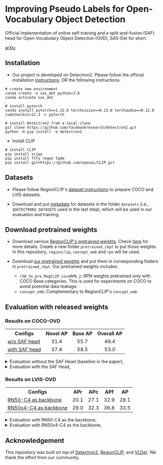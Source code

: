 # Improving Pseudo Labels for Open-Vocabulary Object Detection

Official implementation of online self-training and a split-and-fusion (SAF) head for Open-Vocabulary Object Detection (OVD), SAS-Det for short.

[arXiv](https://arxiv.org/abs/2308.06412)


## Installation
- Our project is developed on Detectron2. Please follow the official installation [instructions](https://github.com/facebookresearch/detectron2/blob/main/INSTALL.md), OR the following instructions.
```
# create new environment
conda create -n sas_det python=3.8
conda activate sas_det

# install pytorch
conda install pytorch==1.12.0 torchvision==0.13.0 torchaudio==0.12.0 cudatoolkit=11.3 -c pytorch

# install Detectron2 from a local clone
git clone https://github.com/facebookresearch/detectron2.git
python -m pip install -e detectron2
```

- Install CLIP
```
# install CLIP
pip install scipy
pip install ftfy regex tqdm
pip install git+https://github.com/openai/CLIP.git
```


## Datasets

- Please follow RegionCLIP's [dataset instructions](https://github.com/microsoft/RegionCLIP/blob/main/datasets/README.md) to prepare COCO and LVIS datasets.

- Download and put [metadata](https://drive.google.com/drive/u/1/folders/1R72q0Wg26-PQGqbaK3P3pT2vmGm9uzKU) for datasets in the folder `datasets` (i.e., `$DETECTRON2_DATASETS` used in the last step), which will be used in our evaluation and training.


## Download pretrained weights
- Download various [RegionCLIP's pretrained weights](https://drive.google.com/drive/folders/1hzrJBvcCrahoRcqJRqzkIGFO_HUSJIii). Check [here](https://github.com/microsoft/RegionCLIP/blob/main/docs/MODEL_ZOO.md#model-downloading) for more details.
Create a new folder `pretrained_ckpt` to put those weights. In this repository, `regionclip`, `concept_emb` and `rpn` will be used.

- Download [our pretrained weights](https://drive.google.com/drive/u/1/folders/1TAr7nZSvpB6nCZCC6nXBw6xgmMmlL0X9) and put them in corresponding folders in `pretrained_ckpt`. 
Our pretrained weights includes:
    - `r50_3x_pre_RegCLIP_cocoRPN_2`: RPN weights pretrained only with COCO Base categories. This is used for experiments on COCO to avoid potential data leakage.
    - `concept_emb`: Complementary to RegionCLIP's `concept_emb`.

## Evaluation with released weights

### Results on COCO-OVD
<table><tbody>
<!-- START TABLE -->
<!-- TABLE HEADER -->
<th valign="bottom">Configs</th>
<th valign="bottom">Novel AP</th>
<th valign="bottom">Base AP</th>
<th valign="bottom">Overall AP</th>
<!-- TABLE BODY -->
<!-- ROW: with LSJ -->
 <tr><td align="left"><a href="./sas_det/configs/regionclip/COCO-InstanceSegmentation/customized/CLIP_fast_rcnn_R_50_C4_ovd_PLs.yaml">w/o SAF head</a></td>
<td align="center">31.4</td>
<td align="center">55.7</td>
<td align="center">49.4</td>
</tr>
<!-- ROW: with out LSJ -->
 <tr><td align="left"><a href="./sas_det/configs/ovd_coco_R50_C4_ensemble_PLs.yaml">with SAF head</a></td>
<td align="center">37.4</td>
<td align="center">58.5</td>
<td align="center">53.0</td>
</tr>
</tbody></table>

<details>
<summary>
Evaluation without the SAF Head (baseline in the paper),
</summary>
  
```bash
python3 ./test_net.py \
    --num-gpus 8 \
    --eval-only \
    --config-file ./sas_det/configs/regionclip/COCO-InstanceSegmentation/customized/CLIP_fast_rcnn_R_50_C4_ovd_PLs.yaml \
    MODEL.WEIGHTS ./pretrained_ckpt/sas_det/sas_det_coco_no_saf_head_baseline.pth \
    MODEL.CLIP.OFFLINE_RPN_CONFIG ./sas_det/configs/regionclip/COCO-InstanceSegmentation/mask_rcnn_R_50_C4_1x_ovd_FSD.yaml \
    MODEL.CLIP.BB_RPN_WEIGHTS ./pretrained_ckpt/rpn/rpn_coco_48.pth \
    MODEL.CLIP.TEXT_EMB_PATH ./pretrained_ckpt/concept_emb/coco_65_cls_emb.pth \
    MODEL.CLIP.OPENSET_TEST_TEXT_EMB_PATH ./pretrained_ckpt/concept_emb/coco_65_cls_emb.pth \
    MODEL.ROI_HEADS.SOFT_NMS_ENABLED True \
    OUTPUT_DIR output/eval
```
</details>

<details>
<summary>
Evaluation with the SAF Head,
</summary>
  
```bash
python3 ./test_net.py \
    --num-gpus 8 \
    --eval-only \
    --config-file ./sas_det/configs/ovd_coco_R50_C4_ensemble_PLs.yaml \
    MODEL.WEIGHTS ./pretrained_ckpt/sas_det/sas_det_coco.pth \
    MODEL.CLIP.OFFLINE_RPN_CONFIG ./sas_det/configs/regionclip/COCO-InstanceSegmentation/mask_rcnn_R_50_C4_1x_ovd_FSD.yaml \
    MODEL.CLIP.BB_RPN_WEIGHTS ./pretrained_ckpt/rpn/rpn_coco_48.pth \
    MODEL.CLIP.TEXT_EMB_PATH ./pretrained_ckpt/concept_emb/coco_48_base_cls_emb.pth \
    MODEL.CLIP.CONCEPT_POOL_EMB ./pretrained_ckpt/concept_emb/my_coco_48_base_17_cls_emb.pth \
    MODEL.CLIP.OPENSET_TEST_TEXT_EMB_PATH ./pretrained_ckpt/concept_emb/coco_65_cls_emb.pth \
    MODEL.ROI_HEADS.SOFT_NMS_ENABLED True \
    MODEL.ENSEMBLE.TEST_CATEGORY_INFO "./datasets/coco_ovd_continue_cat_ids.json" \
    MODEL.ENSEMBLE.ALPHA 0.3 MODEL.ENSEMBLE.BETA 0.7 \
    OUTPUT_DIR output/eval
```
</details>


### Results on LVIS-OVD
<table><tbody>
<!-- START TABLE -->
<!-- TABLE HEADER -->
<th valign="bottom">Configs</th>
<th valign="bottom">APr</th>
<th valign="bottom">APc</th>
<th valign="bottom">APf</th>
<th valign="bottom">AP</th>
<!-- TABLE BODY -->
<!-- ROW: with LSJ -->
 <tr><td align="left"><a href="./sas_det/configs/ovd_lvis_R50_C4_ensemble_PLs.yaml">RN50-C4 as backbone</a></td>
<td align="center">20.1</td>
<td align="center">27.1</td>
<td align="center">32.9</td>
<td align="center">28.1</td>
</tr>
<!-- ROW: with out LSJ -->
 <tr><td align="left"><a href="./sas_det/configs/ovd_lvis_R50_C4_ensemble_PLs.yaml">RN50x4-C4 as backbone</a></td>
<td align="center">29.0</td>
<td align="center">32.3</td>
<td align="center">36.8</td>
<td align="center">33.5</td>
</tr>
</tbody></table>

<details>
<summary>
Evaluation with RN50-C4 as the backbone,
</summary>
  
```bash
python3 ./test_net.py \
    --num-gpus 8 \
    --eval-only \
    --config-file ./sas_det/configs/ovd_lvis_R50_C4_ensemble_PLs.yaml \
    MODEL.WEIGHTS ./pretrained_ckpt/sas_det/sas_det_lvis_r50.pth \
    MODEL.CLIP.OFFLINE_RPN_CONFIG ./sas_det/configs/regionclip/LVISv1-InstanceSegmentation/mask_rcnn_R_50_FPN_1x.yaml \
    MODEL.CLIP.BB_RPN_WEIGHTS ./pretrained_ckpt/rpn/rpn_lvis_866_lsj.pth \
    MODEL.CLIP.TEXT_EMB_PATH ./pretrained_ckpt/concept_emb/lvis_866_base_cls_emb.pth \
    MODEL.CLIP.CONCEPT_POOL_EMB ./pretrained_ckpt/concept_emb/my_lvis_866_base_337_cls_emb.pth \
    MODEL.CLIP.OPENSET_TEST_TEXT_EMB_PATH ./pretrained_ckpt/concept_emb/lvis_1203_cls_emb.pth \
    MODEL.CLIP.OFFLINE_RPN_LSJ_PRETRAINED True \
    MODEL.ENSEMBLE.TEST_CATEGORY_INFO "./datasets/lvis_ovd_continue_cat_ids.json" \
    MODEL.ENSEMBLE.ALPHA 0.33 MODEL.ENSEMBLE.BETA 0.67 \
    OUTPUT_DIR output/eval
```
</details>

<details>
<summary>
Evaluation with RN50x4-C4 as the backbone,
</summary>
  
```bash
python3 ./test_net.py \
    --num-gpus 8 \
    --eval-only \
    --config-file ./sas_det/configs/ovd_lvis_R50_C4_ensemble_PLs.yaml \
    MODEL.WEIGHTS ./pretrained_ckpt/sas_det/sas_det_lvis_r50x4.pth \
    MODEL.CLIP.OFFLINE_RPN_CONFIG ./sas_det/configs/regionclip/LVISv1-InstanceSegmentation/mask_rcnn_R_50_FPN_1x.yaml \
    MODEL.CLIP.BB_RPN_WEIGHTS ./pretrained_ckpt/rpn/rpn_lvis_866_lsj.pth \
    MODEL.CLIP.TEXT_EMB_PATH ./pretrained_ckpt/concept_emb/lvis_866_base_cls_emb_rn50x4.pth \
    MODEL.CLIP.CONCEPT_POOL_EMB ./pretrained_ckpt/concept_emb/my_lvis_866_base_337_cls_emb_rn50x4.pth \
    MODEL.CLIP.OPENSET_TEST_TEXT_EMB_PATH ./pretrained_ckpt/concept_emb/lvis_1203_cls_emb_rn50x4.pth \
    MODEL.CLIP.OFFLINE_RPN_LSJ_PRETRAINED True \
    MODEL.CLIP.TEXT_EMB_DIM 640 \
    MODEL.RESNETS.DEPTH 200 \
    MODEL.ROI_BOX_HEAD.POOLER_RESOLUTION 18 \
    MODEL.ROI_MASK_HEAD.POOLER_RESOLUTION 18 \
    MODEL.ENSEMBLE.TEST_CATEGORY_INFO "./datasets/lvis_ovd_continue_cat_ids.json" \
    MODEL.ENSEMBLE.ALPHA 0.33 MODEL.ENSEMBLE.BETA 0.67 \
    OUTPUT_DIR output/eval
```
</details>



## Acknowledgement

This repository was built on top of [Detectron2](https://github.com/facebookresearch/detectron2), [RegionCLIP](https://github.com/microsoft/RegionCLIP), and [VLDet](https://github.com/clin1223/VLDet). We thank the effort from our community.
